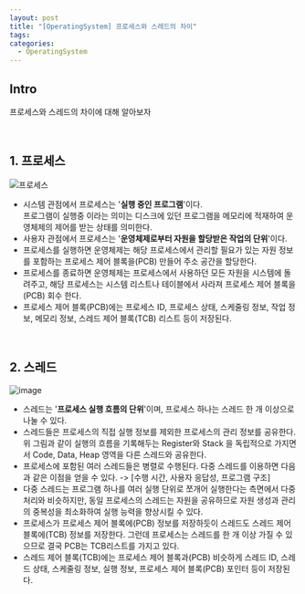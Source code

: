 ```yaml
---
layout: post 
title: "[OperatingSystem] 프로세스와 스레드의 차이"
tags: 
categories:
  - OperatingSystem
---
```


## Intro
프로세스와 스레드의 차이에 대해 알아보자

<br/>

## 1. 프로세스

![프로세스](https://user-images.githubusercontent.com/51254582/200178286-aa1eb4e4-a31b-474e-93d5-f7ec63207a21.png)

 - 시스템 관점에서 프로세스는 '**실행 중인 프로그램**'이다. <br> 프로그램이 실행중 이라는 의미는 디스크에 있던 프로그램을 메모리에 적재하여 운영체제의 제어를 받는 상태를 의미한다.
 - 사용자 관점에서 프로세스는 '**운영체제로부터 자원을 할당받은 작업의 단위**'이다.
 - 프로세스를 실행하면 운영체제는 해당 프로세스에서 관리할 필요가 있는 자원 정보를 포함하는 프로세스 제어 블록을(PCB) 만들어 주소 공간을 할당한다.
 - 프로세스를 종료하면 운영체제는 프로세스에서 사용하던 모든 자원을 시스템에 돌려주고, 해당 프로세스는 시스템 리스트나 테이블에서 사라져 프로세스 제어 블록을(PCB) 회수 한다.
 - 프로세스 제어 블록(PCB)에는 프로세스 ID, 프로세스 상태, 스케줄링 정보, 작업 정보, 메모리 정보, 스레드 제어 블록(TCB) 리스트 등이 저장된다.
 
<br/>

## 2. 스레드

![image](https://user-images.githubusercontent.com/51254582/200177900-5e5244da-414a-483d-970e-8475875b76a2.png)

 - 스레드는 '**프로세스 실행 흐름의 단위**'이며, 프로세스 하나는 스레드 한 개 이상으로 나눌 수 있다.
 - 스레드들은 프로세스의 직접 실행 정보를 제외한 프로세스의 관리 정보를 공유한다. 위 그림과 같이 실행의 흐름을 기록해두는 Register와 Stack 을 독립적으로 가지면서 Code, Data, Heap 영역을 다른 스레드와 공유한다.
 - 프로세스에 포함된 여러 스레드들은 병렬로 수행된다. 다중 스레드를 이용하면 다음과 같은 이점을 얻을 수 있다. -> [수행 시간, 사용자 응답성, 프로그램 구조]
 - 다중 스레드는 프로그램 하나를 여러 실행 단위로 쪼개어 실행한다는 측면에서 다중 처리와 비슷하지만, 동일 프로세스의 스레드는 자원을 공유하므로 자원 생성과 관리의 중복성을 최소화하여 실행 능력을 향상시킬 수 있다.
 - 프로세스가 프로세스 제어 블록에(PCB) 정보를 저장하듯이 스레드도 스레드 제어 블록에(TCB) 정보를 저장한다. 그런데 프로세스는 스레드를 한 개 이상 가질 수 있으므로 결국 PCB는 TCB리스트를 가지고 있다.
 - 스레드 제어 블록(TCB)에는 프로세스 제어 블록과(PCB) 비슷하게 스레드 ID, 스레드 상태, 스케줄링 정보, 실행 정보, 프로세스 제어 블록(PCB) 포인터 등이 저장된다.
